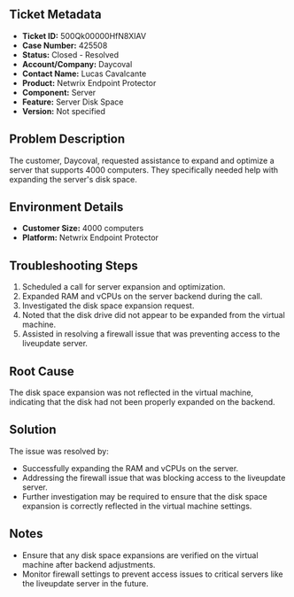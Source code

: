 ## Ticket Metadata
- **Ticket ID:** 500Qk00000HfN8XIAV
- **Case Number:** 425508
- **Status:** Closed - Resolved
- **Account/Company:** Daycoval
- **Contact Name:** Lucas Cavalcante
- **Product:** Netwrix Endpoint Protector
- **Component:** Server
- **Feature:** Server Disk Space
- **Version:** Not specified

## Problem Description
The customer, Daycoval, requested assistance to expand and optimize a server that supports 4000 computers. They specifically needed help with expanding the server's disk space.

## Environment Details
- **Customer Size:** 4000 computers
- **Platform:** Netwrix Endpoint Protector

## Troubleshooting Steps
1. Scheduled a call for server expansion and optimization.
2. Expanded RAM and vCPUs on the server backend during the call.
3. Investigated the disk space expansion request.
4. Noted that the disk drive did not appear to be expanded from the virtual machine.
5. Assisted in resolving a firewall issue that was preventing access to the liveupdate server.

## Root Cause
The disk space expansion was not reflected in the virtual machine, indicating that the disk had not been properly expanded on the backend.

## Solution
The issue was resolved by:
- Successfully expanding the RAM and vCPUs on the server.
- Addressing the firewall issue that was blocking access to the liveupdate server.
- Further investigation may be required to ensure that the disk space expansion is correctly reflected in the virtual machine settings.

## Notes
- Ensure that any disk space expansions are verified on the virtual machine after backend adjustments.
- Monitor firewall settings to prevent access issues to critical servers like the liveupdate server in the future.